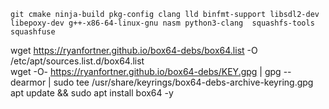 ```
git cmake ninja-build pkg-config clang lld binfmt-support libsdl2-dev libepoxy-dev g++-x86-64-linux-gnu nasm python3-clang  squashfs-tools squashfuse
```
 wget https://ryanfortner.github.io/box64-debs/box64.list -O /etc/apt/sources.list.d/box64.list \
wget -O- https://ryanfortner.github.io/box64-debs/KEY.gpg | gpg --dearmor | sudo tee /usr/share/keyrings/box64-debs-archive-keyring.gpg \
apt update && sudo apt install box64 -y

